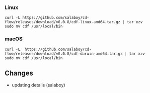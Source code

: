 ### Linux

```shell
curl -L https://github.com/salaboy/cd-flow/releases/download/v0.0.8/cdf-linux-amd64.tar.gz | tar xzv 
sudo mv cdf /usr/local/bin
```

### macOS

```shell
curl -L  https://github.com/salaboy/cd-flow/releases/download/v0.0.8/cdf-darwin-amd64.tar.gz | tar xzv
sudo mv cdf /usr/local/bin
```
## Changes

* updating details (salaboy)
